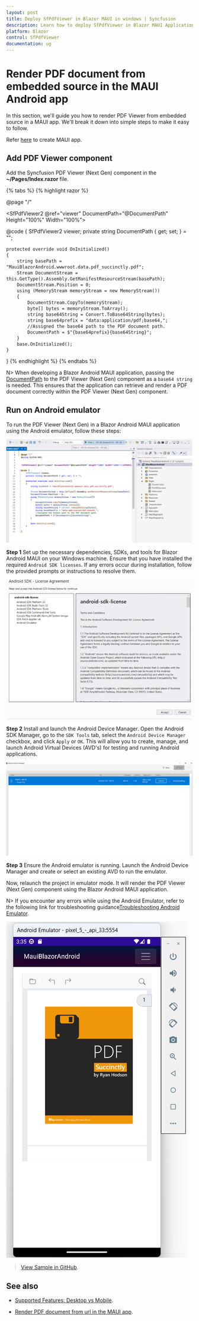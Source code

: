 ```yaml
---
layout: post
title: Deploy SfPdfViewer in Blazor MAUI in windows | Syncfusion
description: Learn how to deploy SfPdfViewer in Blazor MAUI Application on Windows in Syncfusion Blazor SfPdfViewer component and much more details.
platform: Blazor
control: SfPdfViewer
documentation: ug
---
```


# Render PDF document from embedded source in the MAUI Android app 

In this section, we'll guide you how to render PDF Viewer from embedded source in a MAUI app. We'll break it down into simple steps to make it easy to follow.

Refer [here](https://blazor.syncfusion.com/documentation/pdfviewer-2/getting-started/deploy-maui-windows) to create MAUI app.

## Add PDF Viewer component

Add the Syncfusion PDF Viewer (Next Gen) component in the **~/Pages/Index.razor** file.

{% tabs %}
{% highlight razor %}

@page "/"

<SfPdfViewer2 @ref="viewer" DocumentPath="@DocumentPath" Height="100%" Width="100%"></SfPdfViewer2>

@code {
    SfPdfViewer2 viewer;
    private string DocumentPath { get; set; } = "";

    protected override void OnInitialized()
    {
        string basePath = "MauiBlazorAndroid.wwwroot.data.pdf_succinctly.pdf";
        Stream DocumentStream = this.GetType().Assembly.GetManifestResourceStream(basePath);
        DocumentStream.Position = 0;
        using (MemoryStream memoryStream = new MemoryStream())
        {
            DocumentStream.CopyTo(memoryStream);
            byte[] bytes = memoryStream.ToArray();
            string base64String = Convert.ToBase64String(bytes);
            string base64prefix = "data:application/pdf;base64,";
            //Assigned the base64 path to the PDF document path.
            DocumentPath = $"{base64prefix}{base64String}";
        }
        base.OnInitialized();
    }
}
{% endhighlight %}
{% endtabs %}

N> When developing a Blazor Android MAUI application, passing the [DocumentPath](https://help.syncfusion.com/cr/blazor/Syncfusion.Blazor.SfPdfViewer.PdfViewerBase.html#Syncfusion_Blazor_SfPdfViewer_PdfViewerBase_DocumentPath) to the PDF Viewer (Next Gen) component as a `base64 string` is needed. This ensures that the application can retrieve and render a PDF document correctly within the PDF Viewer (Next Gen) component.

## Run on Android emulator

To run the PDF Viewer (Next Gen) in a Blazor Android MAUI application using the Android emulator, follow these steps:

![Run Windows machine](../getting-started/gettingstarted-images/emulator_maui.png)

**Step 1** Set up the necessary dependencies, SDKs, and tools for Blazor Android MAUI on your Windows machine. Ensure that you have installed the required `Android SDK licenses`. If any errors occur during installation, follow the provided prompts or instructions to resolve them.

![android-sdk-liscence](../getting-started/gettingstarted-images/android-sdk-liscence_maui.png)

**Step 2** Install and launch the Android Device Manager. Open the Android SDK Manager, go to the `SDK Tools` tab, select the `Android Device Manager` checkbox, and click `Apply` or `OK`. This will allow you to create, manage, and launch Android Virtual Devices (AVD's) for testing and running Android applications.

![picxel emulator](../getting-started/gettingstarted-images/pixcel-emulator_maui.png)

**Step 3** Ensure the Android emulator is running. Launch the Android Device Manager and create or select an existing AVD to run the emulator.

Now, relaunch the project in emulator mode. It will render the PDF Viewer (Next Gen) component using the Blazor Android MAUI application.

N> If you encounter any errors while using the Android Emulator, refer to the following link for troubleshooting guidance[Troubleshooting Android Emulator](https://learn.microsoft.com/en-us/dotnet/maui/android/emulator/troubleshooting).

![Blazor SfPdfViewer Component](../getting-started/gettingstarted-images/emulator.png)

>[View Sample in GitHub](https://github.com/SyncfusionExamples/blazor-pdf-viewer-examples/tree/master/Server%20Deployment/Maui/MauiBlazorAndroid).

## See also

* [Supported Features: Desktop vs Mobile](https://blazor.syncfusion.com/documentation/pdfviewer-2/getting-started/features#supported-features-desktop-vs-mobile).

* [Render PDF document from url in the MAUI app](https://blazor.syncfusion.com/documentation/pdfviewer-2/getting-started/deploy-maui-windows).
